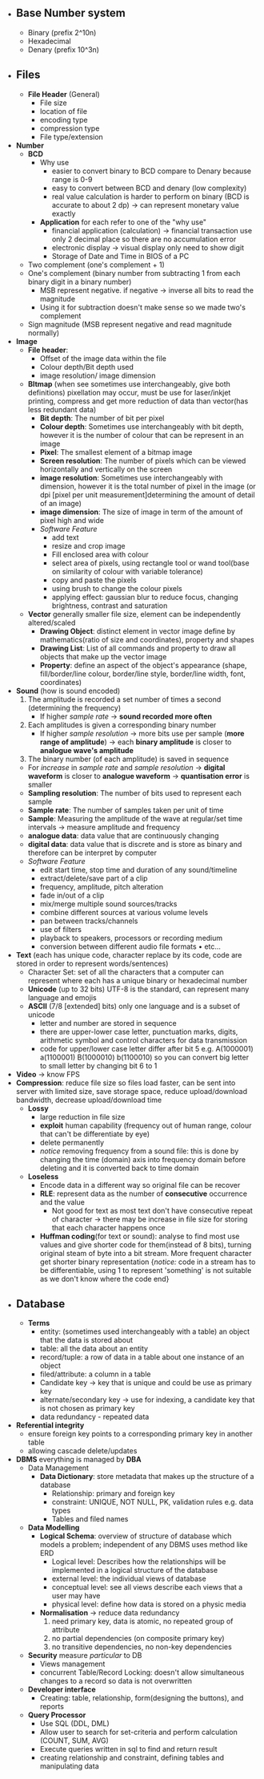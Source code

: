 - ## Base Number system
	- Binary (prefix 2^10n)
	- Hexadecimal 
	- Denary (prefix 10^3n)
- ## Files
	- **File Header** (General)
		- File size
		- location of file
		- encoding type
		- compression type
		- File type/extension
- **Number**
	- **BCD**
		- Why use
			- easier to convert binary to BCD compare to Denary because range is 0-9
			- easy to convert between BCD and denary (low complexity)
			- real value calculation is harder to perform on binary (BCD is accurate to about 2 dp) -> can represent monetary value exactly
		- **Application** for each refer to one of the "why use"
			- financial application (calculation)
			  -> financial transaction use only 2 decimal place so there are no accumulation error
			- electronic display
			  -> visual display only need to show digit
			- Storage of Date and Time in BIOS of a PC
	- Two complement (one's complement + 1)
	- One's complement (binary number from subtracting 1 from each binary digit in a binary number) 
		- MSB represent negative. if negative -> inverse all bits to read the magnitude
		- Using it for subtraction doesn't make sense so we made two's complement
	- Sign magnitude (MSB represent negative and read magnitude normally)
- **Image**
	- **File header**:
		- Offset of the image data within the file
		- Colour depth/Bit depth used
		- image resolution/ image dimension
	- **BItmap** (when see sometimes use interchangeably, give both definitions) pixellation may occur, must be use for laser/inkjet printing, compress and get more reduction of data than vector(has less redundant data)
		- **Bit depth**: The number of bit per pixel
		- **Colour depth**: Sometimes use interchangeably with bit depth, however it is the number of colour that can be represent in an image
		- **Pixel**: The smallest element of a bitmap image
		- **Screen resolution**: The number of pixels which can be viewed horizontally and vertically on the screen 
		- **image resolution**: Sometimes use interchangeably with dimension, however it is the total number of pixel in the image (or dpi [pixel per unit measurement]determining the amount of detail of an image)
		- **image dimension**: The size of image in term of the amount of pixel high and wide
		- *Software Feature*
			- add text
			- resize and crop image
			- Fill enclosed area with colour
			- select area of pixels, using rectangle tool or wand tool(base on similarity of colour with variable tolerance)
			- copy and paste the pixels
			- using brush to change the colour pixels
			- applying effect: gaussian blur to reduce focus, changing brightness, contrast and saturation
	- **Vector** generally smaller file size, element can be independently altered/scaled
		- **Drawing Object**: distinct element in vector image define by mathematics(ratio of size and coordinates), property and shapes
		- **Drawing List**: List of all commands and property to draw all objects that make up the vector image
		- **Property**: define an aspect of the object's appearance (shape, fill/border/line colour, border/line style, border/line width, font, coordinates)
- **Sound** (how is sound encoded)
	1. The amplitude is recorded a set number of times a second (determining the frequency)
		- If higher *sample rate*
		  -> **sound recorded more often**
	2. Each amplitudes is given a corresponding binary number
		- If higher *sample resolution*
		  -> more bits use per sample (**more range of amplitude**)
		  -> each **binary amplitude** is closer to **analogue wave's amplitude**
	3. The binary number (of each amplitude) is saved in sequence
	- For *increase* in *sample rate* and *sample resolution*
	  -> **digital waveform** is closer to **analogue waveform**
	  -> **quantisation error** is smaller
	- **Sampling resolution**: The number of bits used to represent each sample
	- **Sample rate**: The number of samples taken per unit of time
	- **Sample**: Measuring the amplitude of the wave at regular/set time intervals -> measure amplitude and frequency 
	- **analogue data**: data value that are continuously changing
	- **digital data**: data value that is discrete and is store as binary and therefore can be interpret by computer
	-  *Software Feature*
		- edit start time, stop time and duration of any sound/timeline
		- extract/delete/save part of a clip
		- frequency, amplitude, pitch alteration
		- fade in/out of a clip
		- mix/merge multiple sound sources/tracks
		- combine different sources at various volume levels
		- pan between tracks/channels
		- use of filters
		- playback to speakers, processors or recording medium
		- conversion between different audio file formats
• etc... 
- **Text** (each has unique code, character replace by its code, code are stored in order to represent words/sentences)
	- Character Set: set of all the characters that a computer can represent where each has a unique binary or hexadecimal number
	- **Unicode** (up to 32 bits) UTF-8 is the standard, can represent many language and emojis 
	- **ASCII** (7/8 [extended] bits) only one language and is a subset of unicode
		- letter and number are stored in sequence
		- there are upper-lower case letter, punctuation marks, digits, arithmetic symbol and control characters for data transmission
		- code for upper/lower case letter differ after bit 5 e.g. A(1000001) a(1100001) B(1000010) b(1100010) so you can convert big letter to small letter by changing bit 6 to 1
- **Video** -> know FPS
- **Compression**: reduce file size so files load faster, can be sent into server with limited size, save storage space, reduce upload/download bandwidth, decrease upload/download time
	- **Lossy**
		- large reduction in file size
		- **exploit** human capability (frequency out of human range, colour that can't be differentiate by eye)
		- delete permanently
		- *notice* removing frequency from a sound file: this is done by changing the time (domain) axis into frequency domain before deleting and it is converted back to time domain
	- **Loseless**
		- Encode data in a different way so original file can be recover
		- **RLE**: represent data as the number of **consecutive** occurrence and the value
			- Not good for text as most text don't have consecutive repeat of character -> there may be increase in file size for storing that each character happens once
		- **Huffman coding**(for text or sound): analyse to find most use values and give shorter code for them(instead of 8 bits), turning original steam of byte into a bit stream. More frequent character get shorter binary representation {*notice:* code in a stream has to be differentiable, using 1 to represent 'something' is not suitable as we don't know where the code end}
- ## Database
	- **Terms**
		- entity: (sometimes used interchangeably with a table) an object that the data is stored about
		- table: all the data about an entity
		- record/tuple: a row of data in a table about one instance of an object
		- filed/attribute: a column in a table
		- Candidate key -> key that is unique and could be use as primary key
		- alternate/secondary key -> use for indexing, a candidate key that is not chosen as primary key
		- data redundancy - repeated data
- **Referential integrity**
	- ensure foreign key points to a corresponding primary key in another table
	- allowing cascade delete/updates
- **DBMS** everything is managed by **DBA**
	- Data Management
		- **Data Dictionary**: store metadata that makes up the structure of a database
			- Relationship: primary and foreign key
			- constraint: UNIQUE, NOT NULL, PK, validation rules e.g. data types
			- Tables and filed names
	- **Data Modelling**
		- **Logical Schema**: overview of structure of database which models a problem; independent of any DBMS uses method like ERD
			- Logical level: Describes how the relationships will be implemented in a logical structure of the database
			- external level: the individual views of database
			- conceptual level: see all views describe each views that a user may have
			- physical level: define how data is stored on a physic media
		- **Normalisation** -> reduce data redundancy
			1. need primary key, data is atomic, no repeated group of attribute
			2. no partial dependencies (on composite primary key)
			3. no transitive dependencies, no non-key dependencies
	- **Security** measure *particular* to DB
		- Views management
		- concurrent Table/Record Locking: doesn't allow simultaneous changes to a record so data is not overwritten
	- **Developer interface**
		- Creating: table, relationship, form(designing the buttons), and reports
	- **Query Processor**
		- Use SQL (DDL, DML)
		- Allow user to search for set-criteria and perform calculation (COUNT, SUM, AVG)
		- Execute queries written in sql to find and return result
		- creating relationship and constraint, defining tables and manipulating data
